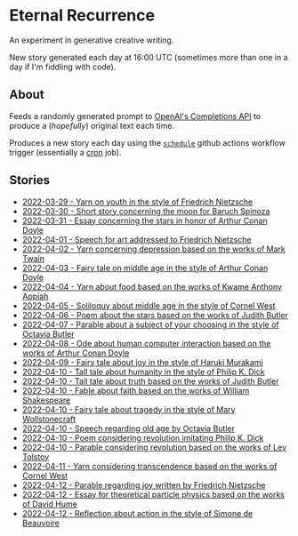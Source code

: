 # Eternal Recurrence

An experiment in generative creative writing.

New story generated each day at 16:00 UTC (sometimes more than one in a day if I'm fiddling with code).

## About

Feeds a randomly generated prompt to [OpenAI's Completions API](https://beta.openai.com/docs/api-reference/completions) to produce a (*hopefully*) original text each time.

Produces a new story each day using the [`schedule`](https://docs.github.com/en/actions/using-workflows/events-that-trigger-workflows#schedule) github actions workflow trigger (essentially a [cron](https://en.wikipedia.org/wiki/Cron) job).

## Stories

- [2022-03-29 - Yarn on youth in the style of Friedrich Nietzsche](./stories/2022-03-29%20-%20Yarn%20on%20youth%20in%20the%20style%20of%20Friedrich%20Nietzsche.md)
- [2022-03-30 - Short story concerning the moon for Baruch Spinoza](./stories/2022-03-30%20-%20Short%20story%20concerning%20the%20moon%20for%20Baruch%20Spinoza.md)
- [2022-03-31 - Essay concerning the stars in honor of Arthur Conan Doyle](./stories/2022-03-31%20-%20Essay%20concerning%20the%20stars%20in%20honor%20of%20Arthur%20Conan%20Doyle.md)
- [2022-04-01 - Speech for art addressed to Friedrich Nietzsche](./stories/2022-04-01%20-%20Speech%20for%20art%20addressed%20to%20Friedrich%20Nietzsche.md)
- [2022-04-02 - Yarn concerning depression based on the works of Mark Twain](./stories/2022-04-02%20-%20Yarn%20concerning%20depression%20based%20on%20the%20works%20of%20Mark%20Twain.md)
- [2022-04-03 - Fairy tale on middle age in the style of Arthur Conan Doyle](./stories/2022-04-03%20-%20Fairy%20tale%20on%20middle%20age%20in%20the%20style%20of%20Arthur%20Conan%20Doyle.md)
- [2022-04-04 - Yarn about food based on the works of Kwame Anthony Appiah](./stories/2022-04-04%20-%20Yarn%20about%20food%20based%20on%20the%20works%20of%20Kwame%20Anthony%20Appiah.md)
- [2022-04-05 - Soliloquy about middle age in the style of Cornel West](./stories/2022-04-05%20-%20Soliloquy%20about%20middle%20age%20in%20the%20style%20of%20Cornel%20West.md)
- [2022-04-06 - Poem about the stars based on the works of Judith Butler](./stories/2022-04-06%20-%20Poem%20about%20the%20stars%20based%20on%20the%20works%20of%20Judith%20Butler.md)
- [2022-04-07 - Parable about a subject of your choosing in the style of Octavia Butler](./stories/2022-04-07%20-%20Parable%20about%20a%20subject%20of%20your%20choosing%20in%20the%20style%20of%20Octavia%20Butler.md)
- [2022-04-08 - Ode about human computer interaction based on the works of Arthur Conan Doyle](./stories/2022-04-08%20-%20Ode%20about%20human%20computer%20interaction%20based%20on%20the%20works%20of%20Arthur%20Conan%20Doyle.md)
- [2022-04-09 - Fairy tale about joy in the style of Haruki Murakami](./stories/2022-04-09%20-%20Fairy%20tale%20about%20joy%20in%20the%20style%20of%20Haruki%20Murakami.md)
- [2022-04-10 - Tall tale about humanity in the style of Philip K. Dick](./stories/2022-04-10%20-%20Tall%20tale%20about%20humanity%20in%20the%20style%20of%20Philip%20K.%20Dick.md)
- [2022-04-10 - Tall tale about truth based on the works of Judith Butler](./stories/2022-04-10%20-%20Tall%20tale%20about%20truth%20based%20on%20the%20works%20of%20Judith%20Butler.md)
- [2022-04-10 - Fable about faith based on the works of William Shakespeare](stories/2022-04-10%20-%20Fable%20about%20faith%20based%20on%20the%20works%20of%20William%20Shakespeare.md)
- [2022-04-10 - Fairy tale about tragedy in the style of Mary Wollstonecraft](stories/2022-04-10%20-%20Fairy%20tale%20about%20tragedy%20in%20the%20style%20of%20Mary%20Wollstonecraft.md)
- [2022-04-10 - Speech regarding old age by Octavia Butler](stories/2022-04-10%20-%20Speech%20regarding%20old%20age%20by%20Octavia%20Butler.md)
- [2022-04-10 - Poem considering revolution imitating Philip K. Dick](stories/2022-04-10%20-%20Poem%20considering%20revolution%20imitating%20Philip%20K.%20Dick.md)
- [2022-04-10 - Parable considering revolution based on the works of Lev Tolstoy](stories/2022-04-10%20-%20Parable%20considering%20revolution%20based%20on%20the%20works%20of%20Lev%20Tolstoy.md)
- [2022-04-11 - Yarn considering transcendence based on the works of Cornel West](stories/2022-04-11%20-%20Yarn%20considering%20transcendence%20based%20on%20the%20works%20of%20Cornel%20West.md)
- [2022-04-12 - Parable regarding joy written by Friedrich Nietzsche](stories/2022-04-12%20-%20Parable%20regarding%20joy%20written%20by%20Friedrich%20Nietzsche.md)
- [2022-04-12 - Essay for theoretical particle physics based on the works of David Hume](stories/2022-04-12%20-%20Essay%20for%20theoretical%20particle%20physics%20based%20on%20the%20works%20of%20David%20Hume.md)
- [2022-04-12 - Reflection about action in the style of Simone de Beauvoire](stories/2022-04-12%20-%20Reflection%20about%20action%20in%20the%20style%20of%20Simone%20de%20Beauvoire.md)
